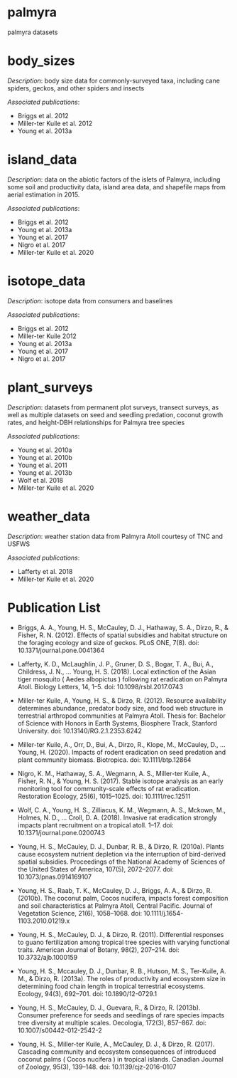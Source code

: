 # palmyra
palmyra datasets

# body_sizes

*Description*: body size data for commonly-surveyed taxa, including cane spiders, geckos, and other spiders and insects

*Associated publications*: 
- Briggs et al. 2012
- Miller-ter Kuile et al. 2012 
- Young et al. 2013a

# island_data

*Description*: data on the abiotic factors of the islets of Palmyra, including some soil and productivity data, island area data, and shapefile maps from aerial estimation in 2015.

*Associated publications*:
- Briggs et al. 2012
- Young et al. 2013a
- Young et al. 2017
- Nigro et al. 2017
- Miller-ter Kuile et al. 2020

# isotope_data

*Description*: isotope data from consumers and baselines 

*Associated publications*:
- Briggs et al. 2012
- Miller-ter Kuile 2012
- Young et al. 2013a
- Young et al. 2017
- Nigro et al. 2017

# plant_surveys

*Description*: datasets from permanent plot surveys, transect surveys, as well as multiple datasets on seed and seedling predation, coconut growth rates, and height-DBH relationships for Palmyra tree species

*Associated publications*:
- Young et al. 2010a
- Young et al. 2010b
- Young et al. 2011
- Young et al. 2013b
- Wolf et al. 2018
- Miller-ter Kuile et al. 2020

# weather_data

*Description*: weather station data from Palmyra Atoll courtesy of TNC and USFWS

*Associated publications*:
- Lafferty et al. 2018
- Miller-ter Kuile et al. 2020

# Publication List

- Briggs, A. A., Young, H. S., McCauley, D. J., Hathaway, S. A., Dirzo, R., & Fisher, R. N. (2012). Effects of spatial subsidies and habitat structure on the foraging ecology and size of geckos. PLoS ONE, 7(8). doi: 10.1371/journal.pone.0041364

- Lafferty, K. D., McLaughlin, J. P., Gruner, D. S., Bogar, T. A., Bui, A., Childress, J. N., … Young, H. S. (2018). Local extinction of the Asian tiger mosquito ( Aedes albopictus ) following rat eradication on Palmyra Atoll. Biology Letters, 14, 1–5. doi: 10.1098/rsbl.2017.0743

- Miller-ter Kuile, A, Young, H. S., & Dirzo, R. (2012). Resource availability determines abundance, predator body size, and food web structure in terrestrial arthropod communities at Palmyra Atoll. Thesis for: Bachelor of Science with Honors in Earth Systems, Biosphere Track, Stanford University. doi: 10.13140/RG.2.1.2353.6242

- Miller-ter Kuile, A., Orr, D., Bui, A., Dirzo, R., Klope, M., McCauley, D., … Young, H. (2020). Impacts of rodent eradication on seed predation and plant community biomass. Biotropica. doi: 10.1111/btp.12864

- Nigro, K. M., Hathaway, S. A., Wegmann, A. S., Miller-ter Kuile, A., Fisher, R. N., & Young, H. S. (2017). Stable isotope analysis as an early monitoring tool for community-scale effects of rat eradication. Restoration Ecology, 25(6), 1015–1025. doi: 10.1111/rec.12511

- Wolf, C. A., Young, H. S., Zilliacus, K. M., Wegmann, A. S., Mckown, M., Holmes, N. D., … Croll, D. A. (2018). Invasive rat eradication strongly impacts plant recruitment on a tropical atoll. 1–17. doi: 10.1371/journal.pone.0200743

- Young, H. S., McCauley, D. J., Dunbar, R. B., & Dirzo, R. (2010a). Plants cause ecosystem nutrient depletion via the interruption of bird-derived spatial subsidies. Proceedings of the National Academy of Sciences of the United States of America, 107(5), 2072–2077. doi: 10.1073/pnas.0914169107

- Young, H. S., Raab, T. K., McCauley, D. J., Briggs, A. A., & Dirzo, R. (2010b). The coconut palm, Cocos nucifera, impacts forest composition and soil characteristics at Palmyra Atoll, Central Pacific. Journal of Vegetation Science, 21(6), 1058–1068. doi: 10.1111/j.1654-1103.2010.01219.x

- Young, H. S., McCauley, D. J., & Dirzo, R. (2011). Differential responses to guano fertilization among tropical tree species with varying functional traits. American Journal of Botany, 98(2), 207–214. doi: 10.3732/ajb.1000159

- Young, H. S., Mccauley, D. J., Dunbar, R. B., Hutson, M. S., Ter-Kuile, A. M., & Dirzo, R. (2013a). The roles of productivity and ecosystem size in determining food chain length in tropical terrestrial ecosystems. Ecology, 94(3), 692–701. doi: 10.1890/12-0729.1

- Young, H. S., McCauley, D. J., Guevara, R., & Dirzo, R. (2013b). Consumer preference for seeds and seedlings of rare species impacts tree diversity at multiple scales. Oecologia, 172(3), 857–867. doi: 10.1007/s00442-012-2542-2

- Young, H. S., Miller-ter Kuile, A., McCauley, D. J., & Dirzo, R. (2017). Cascading community and ecosystem consequences of introduced coconut palms ( Cocos nucifera ) in tropical islands. Canadian Journal of Zoology, 95(3), 139–148. doi: 10.1139/cjz-2016-0107
